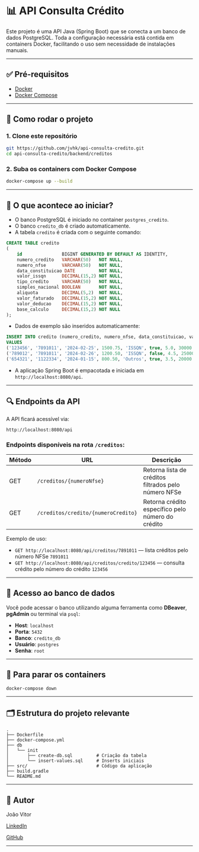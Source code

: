 
# 📊 API Consulta Crédito

Este projeto é uma API Java (Spring Boot) que se conecta a um banco de dados PostgreSQL. Toda a configuração necessária está contida em containers Docker, facilitando o uso sem necessidade de instalações manuais.

---

## ✅ Pré-requisitos

- [Docker](https://www.docker.com/)
- [Docker Compose](https://docs.docker.com/compose/)

---

## 🚀 Como rodar o projeto

### 1. Clone este repositório

```bash
git https://github.com/jvhk/api-consulta-credito.git
cd api-consulta-credito/backend/creditos
```

### 2. Suba os containers com Docker Compose

```bash
docker-compose up --build
```

---

## 🧱 O que acontece ao iniciar?

- O banco PostgreSQL é iniciado no container `postgres_credito`.
- O banco `credito_db` é criado automaticamente.
- A tabela `credito` é criada com o seguinte comando:

```sql
CREATE TABLE credito
(
	id               BIGINT GENERATED BY DEFAULT AS IDENTITY,
	numero_credito   VARCHAR(50)   NOT NULL,
	numero_nfse      VARCHAR(50)   NOT NULL,
	data_constituicao DATE         NOT NULL,
	valor_issqn      DECIMAL(15,2) NOT NULL,
	tipo_credito     VARCHAR(50)   NOT NULL,
	simples_nacional BOOLEAN       NOT NULL,
	aliquota         DECIMAL(5,2)  NOT NULL,
	valor_faturado   DECIMAL(15,2) NOT NULL,
	valor_deducao    DECIMAL(15,2) NOT NULL,
	base_calculo     DECIMAL(15,2) NOT NULL
);
```

- Dados de exemplo são inseridos automaticamente:

```sql
INSERT INTO credito (numero_credito, numero_nfse, data_constituicao, valor_issqn, tipo_credito, simples_nacional, aliquota, valor_faturado, valor_deducao, base_calculo)
VALUES
('123456', '7891011', '2024-02-25', 1500.75, 'ISSQN', true, 5.0, 30000.00, 5000.00, 25000.00),
('789012', '7891011', '2024-02-26', 1200.50, 'ISSQN', false, 4.5, 25000.00, 4000.00, 21000.00),
('654321', '1122334', '2024-01-15', 800.50, 'Outros', true, 3.5, 20000.00, 3000.00, 17000.00);
```

- A aplicação Spring Boot é empacotada e iniciada em `http://localhost:8080/api`.

---

## 🔍 Endpoints da API

A API ficará acessível via:

```
http://localhost:8080/api
```

### Endpoints disponíveis na rota `/creditos`:

| Método | URL                          | Descrição                                     |
|--------|------------------------------|-----------------------------------------------|
| GET    | `/creditos/{numeroNfse}`     | Retorna lista de créditos filtrados pelo número NFSe |
| GET    | `/creditos/credito/{numeroCredito}` | Retorna crédito específico pelo número do crédito  |

Exemplo de uso:

- `GET http://localhost:8080/api/creditos/7891011` — lista créditos pelo número NFSe `7891011`
- `GET http://localhost:8080/api/creditos/credito/123456` — consulta crédito pelo número do crédito `123456`


---

## 🧪 Acesso ao banco de dados

Você pode acessar o banco utilizando alguma ferramenta como **DBeaver**, **pgAdmin** ou terminal via `psql`:

- **Host**: `localhost`
- **Porta**: `5432`
- **Banco**: `credito_db`
- **Usuário**: `postgres`
- **Senha**: `root`

---

## 🧹 Para parar os containers

```bash
docker-compose down
```

---

## 🗂️ Estrutura do projeto relevante

```
.
├── Dockerfile
├── docker-compose.yml
├── db
│   └── init
│       ├── create-db.sql         # Criação da tabela
│       └── insert-values.sql     # Inserts iniciais
├── src/                          # Código da aplicação
├── build.gradle
└── README.md
```

---

## 👤 Autor

João Vitor 

[LinkedIn](https://www.linkedin.com/in/jvhk/)  

[GitHub](https://github.com/jvhk)

---
